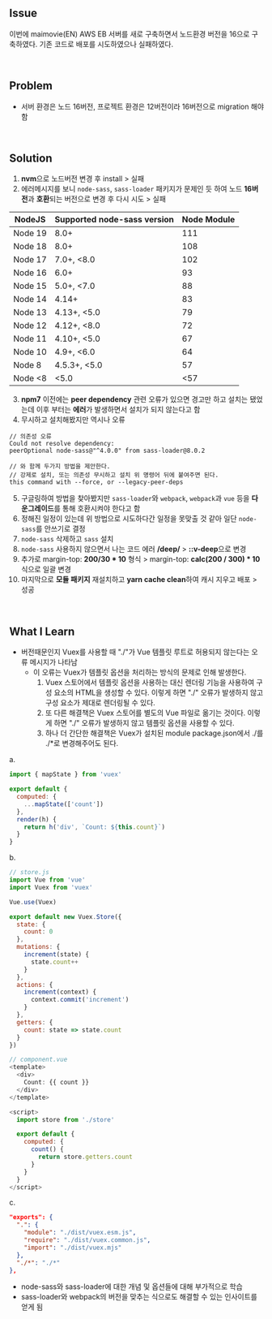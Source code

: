 ## Issue
이번에 maimovie(EN) AWS EB 서버를 새로 구축하면서 노드환경 버전을 16으로 구축하였다. 기존 코드로 배포를 시도하였으나 실패하였다.

<br>

## Problem
+ 서버 환경은 노드 16버전, 프로젝트 환경은 12버전이라 16버전으로 migration 해야 함

<br>

## Solution
1. **nvm**으로 노드버전 변경 후 install > 실패
2. 에러메시지를 보니 `node-sass`, `sass-loader` 패키지가 문제인 듯 하여 노드 **16버전**과 **호환**되는 버전으로 변경 후 다시 시도 > 실패

NodeJS  | Supported node-sass version | Node Module
--------|-----------------------------|------------
Node 19 | 8.0+                        | 111
Node 18 | 8.0+                        | 108
Node 17 | 7.0+, <8.0                  | 102
Node 16 | 6.0+                        | 93
Node 15 | 5.0+, <7.0                  | 88
Node 14 | 4.14+                       | 83
Node 13 | 4.13+, <5.0                 | 79
Node 12 | 4.12+, <8.0                 | 72
Node 11 | 4.10+, <5.0                 | 67
Node 10 | 4.9+, <6.0                  | 64
Node 8  | 4.5.3+, <5.0                | 57
Node <8 | <5.0                        | <57

3. **npm7** 이전에는 **peer dependency** 관련 오류가 있으면 경고만 하고 설치는 됐었는데 이후 부터는 **에러**가 발생하면서 설치가 되지 않는다고 함
4. 무시하고 설치해봤지만 역시나 오류

```
// 의존성 오류 
Could not resolve dependency:
peerOptional node-sass@"^4.0.0" from sass-loader@8.0.2

// 와 함께 두가지 방법을 제안한다.
// 강제로 설치, 또는 의존성 무시하고 설치 위 명령어 뒤에 붙여주면 된다.
this command with --force, or --legacy-peer-deps
```
5. 구글링하여 방법을 찾아봤지만 `sass-loader`와 `webpack`, `webpack`과 `vue` 등을 **다운그레이드**를 통해 호환시켜야 한다고 함
6. 정해진 일정이 있는데 위 방법으로 시도하다간 일정을 못맞출 것 같아 일단 `node-sass`를 안쓰기로 결정
7. `node-sass` 삭제하고 `sass` 설치
8. `node-sass` 사용하지 않으면서 나는 코드 에러 **/deep/** > **::v-deep**으로 변경
9. 추가로 margin-top: **200/30 * 10** 형식 > margin-top: **calc(200 / 300) * 10** 식으로 일괄 변경
10. 마지막으로 **모듈 패키지** 재설치하고 **yarn cache clean**하여 캐시 지우고 배포 > 성공

<br>

## What I Learn
+ 버전때문인지 Vuex를 사용할 때 "./"가 Vue 템플릿 루트로 허용되지 않는다는 오류 메시지가 나타남
  - 이 오류는 Vuex가 템플릿 옵션을 처리하는 방식의 문제로 인해 발생한다.
    1. Vuex 스토어에서 템플릿 옵션을 사용하는 대신 렌더링 기능을 사용하여 구성 요소의 HTML을 생성할 수 있다. 이렇게 하면 "./" 오류가 발생하지 않고 구성 요소가 제대로 렌더링될 수 있다.
    2. 또 다른 해결책은 Vuex 스토어를 별도의 Vue 파일로 옮기는 것이다. 이렇게 하면 "./" 오류가 발생하지 않고 템플릿 옵션을 사용할 수 있다.
    3. 하나 더 간단한 해결책은 Vuex가 설치된 module package.json에서 ./를 ./*로 변경해주어도 된다.

a.
```javascript
import { mapState } from 'vuex'

export default {
  computed: {
    ...mapState(['count'])
  },
  render(h) {
    return h('div', `Count: ${this.count}`)
  }
}
```
b.
```javascript
// store.js
import Vue from 'vue'
import Vuex from 'vuex'

Vue.use(Vuex)

export default new Vuex.Store({
  state: {
    count: 0
  },
  mutations: {
    increment(state) {
      state.count++
    }
  },
  actions: {
    increment(context) {
      context.commit('increment')
    }
  },
  getters: {
    count: state => state.count
  }
})

// component.vue
<template>
  <div>
    Count: {{ count }}
  </div>
</template>

<script>
  import store from './store'

  export default {
    computed: {
      count() {
        return store.getters.count
      }
    }
  }
</script>
```
c.
```json
"exports": {
  ".": {
    "module": "./dist/vuex.esm.js",
    "require": "./dist/vuex.common.js",
    "import": "./dist/vuex.mjs"
  },
  "./*": "./*"
},
```
+ node-sass와 sass-loader에 대한 개념 및 옵션들에 대해 부가적으로 학습
+ sass-loader와 webpack의 버전을 맞추는 식으로도 해결할 수 있는 인사이트를 얻게 됨
